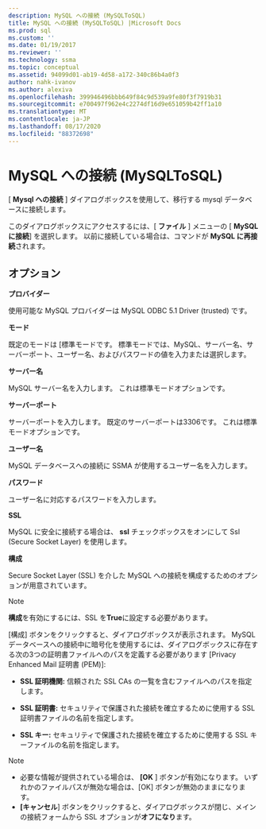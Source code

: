 ```yaml
---
description: MySQL への接続 (MySQLToSQL)
title: MySQL への接続 (MySQLToSQL) |Microsoft Docs
ms.prod: sql
ms.custom: ''
ms.date: 01/19/2017
ms.reviewer: ''
ms.technology: ssma
ms.topic: conceptual
ms.assetid: 94099d01-ab19-4d58-a172-340c86b4a0f3
author: nahk-ivanov
ms.author: alexiva
ms.openlocfilehash: 399946496bbb649f84c9d539a9fe80f3f7919b31
ms.sourcegitcommit: e700497f962e4c2274df16d9e651059b42ff1a10
ms.translationtype: MT
ms.contentlocale: ja-JP
ms.lasthandoff: 08/17/2020
ms.locfileid: "88372698"
---
```

# <a name="connect-to-mysql-mysqltosql"></a>MySQL への接続 (MySQLToSQL)
[ **Mysql への接続** ] ダイアログボックスを使用して、移行する mysql データベースに接続します。  
  
このダイアログボックスにアクセスするには、[ **ファイル** ] メニューの [ **MySQL に接続**] を選択します。 以前に接続している場合は、コマンドが **MySQL に再接続**されます。  
  
## <a name="options"></a>オプション  
**プロバイダー**  
  
使用可能な MySQL プロバイダーは MySQL ODBC 5.1 Driver (trusted) です。  
  
**モード**  
  
既定のモードは [標準モードです。 標準モードでは、MySQL、サーバー名、サーバーポート、ユーザー名、およびパスワードの値を入力または選択します。  
  
**サーバー名**  
  
MySQL サーバー名を入力します。 これは標準モードオプションです。  
  
**サーバーポート**  
  
サーバーポートを入力します。 既定のサーバーポートは3306です。 これは標準モードオプションです。  
  
**ユーザー名**  
  
MySQL データベースへの接続に SSMA が使用するユーザー名を入力します。  
  
**パスワード**  
  
ユーザー名に対応するパスワードを入力します。  
  
**SSL**  
  
MySQL に安全に接続する場合は、 **ssl** チェックボックスをオンにして Ssl (Secure Socket Layer) を使用します。  
  
**構成**  
  
Secure Socket Layer (SSL) を介した MySQL への接続を構成するためのオプションが用意されています。  
  
> [!NOTE]  
> **構成**を有効にするには、SSL を**True**に設定する必要があります。  
  
[構成] ボタンをクリックすると、ダイアログボックスが表示されます。 MySQL データベースへの接続中に暗号化を使用するには、ダイアログボックスに存在する次の3つの証明書ファイルへのパスを定義する必要があります [Privacy Enhanced Mail 証明書 (PEM)]:  
  
-   **SSL 証明機関:** 信頼された SSL CAs の一覧を含むファイルへのパスを指定します。  
  
-   **SSL 証明書:** セキュリティで保護された接続を確立するために使用する SSL 証明書ファイルの名前を指定します。  
  
-   **SSL キー:** セキュリティで保護された接続を確立するために使用する SSL キーファイルの名前を指定します。  
  
> [!NOTE]  
> -   必要な情報が提供されている場合は、 **[OK** ] ボタンが有効になります。 いずれかのファイルパスが無効な場合は、[OK] ボタンが無効のままになります。  
> -   **[キャンセル**] ボタンをクリックすると、ダイアログボックスが閉じ、メインの接続フォームから SSL オプションが**オフになり**ます。  
  
